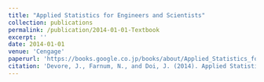 ```yaml
---
title: "Applied Statistics for Engineers and Scientists"
collection: publications
permalink: /publication/2014-01-01-Textbook
excerpt: ''
date: 2014-01-01
venue: 'Cengage'
paperurl: 'https://books.google.co.jp/books/about/Applied_Statistics_for_Engineers_and_Sci.html?id=psg_CQAAQBAJ&redir_esc=y'
citation: 'Devore, J., Farnum, N., and Doi, J. (2014). Applied Statistics for Engineers and Scientists, 3rd ed. Belmont, CA: Cengage. ISBN-10: 113311136X'
---
```

